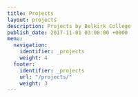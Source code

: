 ```yaml
---
title: Projects
layout: projects
description: Projects by Belkirk College
publish_date: 2017-11-01 03:00:00 +0000
menu:
  navigation:
    identifier: _projects
    weight: 4
  footer:
    identifier: _projects
    url: "/projects/"
    weight: 3
---
```

